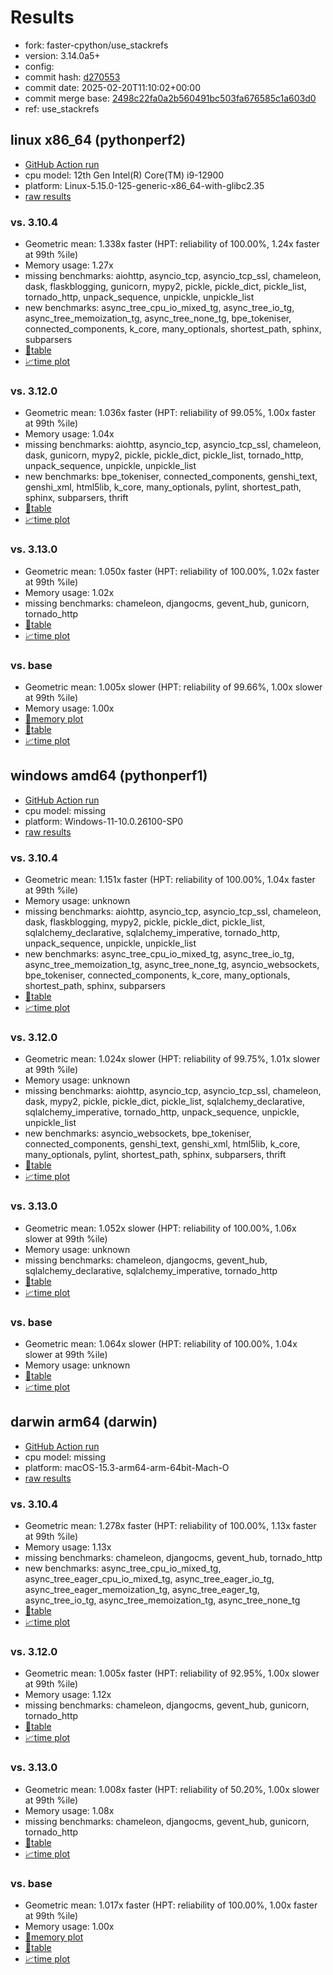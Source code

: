 # Results

- fork: faster-cpython/use_stackrefs
- version: 3.14.0a5+
- config: 
- commit hash: [d270553](https://github.com/faster%2dcpython/cpython/commit/d270553)
- commit date: 2025-02-20T11:10:02+00:00
- commit merge base: [2498c22fa0a2b560491bc503fa676585c1a603d0](https://github.com/python/cpython/commit/2498c22fa0a2b560491bc503fa676585c1a603d0)
- ref: use_stackrefs

## linux x86_64 (pythonperf2)

- [GitHub Action run](https://github.com/faster-cpython/benchmarking/actions/runs/13441567677)
- cpu model: 12th Gen Intel(R) Core(TM) i9-12900
- platform: Linux-5.15.0-125-generic-x86_64-with-glibc2.35
- [raw results](bm-20250220-pythonperf2-x86_64-faster%252dcpython-use_stackrefs-3.14.0a5%2B-d270553.json)

### vs. 3.10.4

- Geometric mean: 1.338x faster (HPT: reliability of 100.00%, 1.24x faster at 99th %ile)
- Memory usage: 1.27x
- missing benchmarks: aiohttp, asyncio_tcp, asyncio_tcp_ssl, chameleon, dask, flaskblogging, gunicorn, mypy2, pickle, pickle_dict, pickle_list, tornado_http, unpack_sequence, unpickle, unpickle_list
- new benchmarks: async_tree_cpu_io_mixed_tg, async_tree_io_tg, async_tree_memoization_tg, async_tree_none_tg, bpe_tokeniser, connected_components, k_core, many_optionals, shortest_path, sphinx, subparsers
- [📄table](bm-20250220-pythonperf2-x86_64-faster%252dcpython-use_stackrefs-3.14.0a5%2B-d270553-vs-3.10.4.md)
- [📈time plot](bm-20250220-pythonperf2-x86_64-faster%252dcpython-use_stackrefs-3.14.0a5%2B-d270553-vs-3.10.4.svg)

### vs. 3.12.0

- Geometric mean: 1.036x faster (HPT: reliability of 99.05%, 1.00x faster at 99th %ile)
- Memory usage: 1.04x
- missing benchmarks: aiohttp, asyncio_tcp, asyncio_tcp_ssl, chameleon, dask, gunicorn, mypy2, pickle, pickle_dict, pickle_list, tornado_http, unpack_sequence, unpickle, unpickle_list
- new benchmarks: bpe_tokeniser, connected_components, genshi_text, genshi_xml, html5lib, k_core, many_optionals, pylint, shortest_path, sphinx, subparsers, thrift
- [📄table](bm-20250220-pythonperf2-x86_64-faster%252dcpython-use_stackrefs-3.14.0a5%2B-d270553-vs-3.12.0.md)
- [📈time plot](bm-20250220-pythonperf2-x86_64-faster%252dcpython-use_stackrefs-3.14.0a5%2B-d270553-vs-3.12.0.svg)

### vs. 3.13.0

- Geometric mean: 1.050x faster (HPT: reliability of 100.00%, 1.02x faster at 99th %ile)
- Memory usage: 1.02x
- missing benchmarks: chameleon, djangocms, gevent_hub, gunicorn, tornado_http
- [📄table](bm-20250220-pythonperf2-x86_64-faster%252dcpython-use_stackrefs-3.14.0a5%2B-d270553-vs-3.13.0.md)
- [📈time plot](bm-20250220-pythonperf2-x86_64-faster%252dcpython-use_stackrefs-3.14.0a5%2B-d270553-vs-3.13.0.svg)

### vs. base

- Geometric mean: 1.005x slower (HPT: reliability of 99.66%, 1.00x slower at 99th %ile)
- Memory usage: 1.00x
- [🧠memory plot](bm-20250220-pythonperf2-x86_64-faster%252dcpython-use_stackrefs-3.14.0a5%2B-d270553-vs-base-mem.svg)
- [📄table](bm-20250220-pythonperf2-x86_64-faster%252dcpython-use_stackrefs-3.14.0a5%2B-d270553-vs-base.md)
- [📈time plot](bm-20250220-pythonperf2-x86_64-faster%252dcpython-use_stackrefs-3.14.0a5%2B-d270553-vs-base.svg)

## windows amd64 (pythonperf1)

- [GitHub Action run](https://github.com/faster-cpython/benchmarking/actions/runs/13441581388)
- cpu model: missing
- platform: Windows-11-10.0.26100-SP0
- [raw results](bm-20250220-pythonperf1-amd64-faster%252dcpython-use_stackrefs-3.14.0a5%2B-d270553.json)

### vs. 3.10.4

- Geometric mean: 1.151x faster (HPT: reliability of 100.00%, 1.04x faster at 99th %ile)
- Memory usage: unknown
- missing benchmarks: aiohttp, asyncio_tcp, asyncio_tcp_ssl, chameleon, dask, flaskblogging, mypy2, pickle, pickle_dict, pickle_list, sqlalchemy_declarative, sqlalchemy_imperative, tornado_http, unpack_sequence, unpickle, unpickle_list
- new benchmarks: async_tree_cpu_io_mixed_tg, async_tree_io_tg, async_tree_memoization_tg, async_tree_none_tg, asyncio_websockets, bpe_tokeniser, connected_components, k_core, many_optionals, shortest_path, sphinx, subparsers
- [📄table](bm-20250220-pythonperf1-amd64-faster%252dcpython-use_stackrefs-3.14.0a5%2B-d270553-vs-3.10.4.md)
- [📈time plot](bm-20250220-pythonperf1-amd64-faster%252dcpython-use_stackrefs-3.14.0a5%2B-d270553-vs-3.10.4.svg)

### vs. 3.12.0

- Geometric mean: 1.024x slower (HPT: reliability of 99.75%, 1.01x slower at 99th %ile)
- Memory usage: unknown
- missing benchmarks: aiohttp, asyncio_tcp, asyncio_tcp_ssl, chameleon, dask, mypy2, pickle, pickle_dict, pickle_list, sqlalchemy_declarative, sqlalchemy_imperative, tornado_http, unpack_sequence, unpickle, unpickle_list
- new benchmarks: asyncio_websockets, bpe_tokeniser, connected_components, genshi_text, genshi_xml, html5lib, k_core, many_optionals, pylint, shortest_path, sphinx, subparsers, thrift
- [📄table](bm-20250220-pythonperf1-amd64-faster%252dcpython-use_stackrefs-3.14.0a5%2B-d270553-vs-3.12.0.md)
- [📈time plot](bm-20250220-pythonperf1-amd64-faster%252dcpython-use_stackrefs-3.14.0a5%2B-d270553-vs-3.12.0.svg)

### vs. 3.13.0

- Geometric mean: 1.052x slower (HPT: reliability of 100.00%, 1.06x slower at 99th %ile)
- Memory usage: unknown
- missing benchmarks: chameleon, djangocms, gevent_hub, sqlalchemy_declarative, sqlalchemy_imperative, tornado_http
- [📄table](bm-20250220-pythonperf1-amd64-faster%252dcpython-use_stackrefs-3.14.0a5%2B-d270553-vs-3.13.0.md)
- [📈time plot](bm-20250220-pythonperf1-amd64-faster%252dcpython-use_stackrefs-3.14.0a5%2B-d270553-vs-3.13.0.svg)

### vs. base

- Geometric mean: 1.064x slower (HPT: reliability of 100.00%, 1.04x slower at 99th %ile)
- Memory usage: unknown
- [📄table](bm-20250220-pythonperf1-amd64-faster%252dcpython-use_stackrefs-3.14.0a5%2B-d270553-vs-base.md)
- [📈time plot](bm-20250220-pythonperf1-amd64-faster%252dcpython-use_stackrefs-3.14.0a5%2B-d270553-vs-base.svg)

## darwin arm64 (darwin)

- [GitHub Action run](https://github.com/faster-cpython/benchmarking/actions/runs/13441573807)
- cpu model: missing
- platform: macOS-15.3-arm64-arm-64bit-Mach-O
- [raw results](bm-20250220-darwin-arm64-faster%252dcpython-use_stackrefs-3.14.0a5%2B-d270553.json)

### vs. 3.10.4

- Geometric mean: 1.278x faster (HPT: reliability of 100.00%, 1.13x faster at 99th %ile)
- Memory usage: 1.13x
- missing benchmarks: chameleon, djangocms, gevent_hub, tornado_http
- new benchmarks: async_tree_cpu_io_mixed_tg, async_tree_eager_cpu_io_mixed_tg, async_tree_eager_io_tg, async_tree_eager_memoization_tg, async_tree_eager_tg, async_tree_io_tg, async_tree_memoization_tg, async_tree_none_tg
- [📄table](bm-20250220-darwin-arm64-faster%252dcpython-use_stackrefs-3.14.0a5%2B-d270553-vs-3.10.4.md)
- [📈time plot](bm-20250220-darwin-arm64-faster%252dcpython-use_stackrefs-3.14.0a5%2B-d270553-vs-3.10.4.svg)

### vs. 3.12.0

- Geometric mean: 1.005x faster (HPT: reliability of 92.95%, 1.00x slower at 99th %ile)
- Memory usage: 1.12x
- missing benchmarks: chameleon, djangocms, gevent_hub, gunicorn, tornado_http
- [📄table](bm-20250220-darwin-arm64-faster%252dcpython-use_stackrefs-3.14.0a5%2B-d270553-vs-3.12.0.md)
- [📈time plot](bm-20250220-darwin-arm64-faster%252dcpython-use_stackrefs-3.14.0a5%2B-d270553-vs-3.12.0.svg)

### vs. 3.13.0

- Geometric mean: 1.008x faster (HPT: reliability of 50.20%, 1.00x slower at 99th %ile)
- Memory usage: 1.08x
- missing benchmarks: chameleon, djangocms, gevent_hub, gunicorn, tornado_http
- [📄table](bm-20250220-darwin-arm64-faster%252dcpython-use_stackrefs-3.14.0a5%2B-d270553-vs-3.13.0.md)
- [📈time plot](bm-20250220-darwin-arm64-faster%252dcpython-use_stackrefs-3.14.0a5%2B-d270553-vs-3.13.0.svg)

### vs. base

- Geometric mean: 1.017x faster (HPT: reliability of 100.00%, 1.00x faster at 99th %ile)
- Memory usage: 1.00x
- [🧠memory plot](bm-20250220-darwin-arm64-faster%252dcpython-use_stackrefs-3.14.0a5%2B-d270553-vs-base-mem.svg)
- [📄table](bm-20250220-darwin-arm64-faster%252dcpython-use_stackrefs-3.14.0a5%2B-d270553-vs-base.md)
- [📈time plot](bm-20250220-darwin-arm64-faster%252dcpython-use_stackrefs-3.14.0a5%2B-d270553-vs-base.svg)


